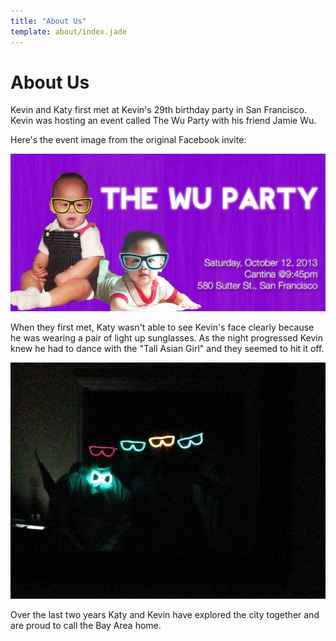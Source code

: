 ```yaml
---
title: "About Us"
template: about/index.jade
---
```


# About Us

Kevin and Katy first met at Kevin's 29th birthday party in San Francisco. Kevin was hosting an event called The Wu Party with his friend Jamie Wu.

Here's the event image from the original Facebook invite:

<a class="picture" href="/about/wu-party-cover.jpg" itemProp="contentUrl" data-size="800x400" data-index="0">
  <img class="thumbnail-0 pure-img" src="/about/wu-party-cover.jpg" itemProp="thumbnail" alt="Wu Party Facebook Invite">
</a>

When they first met, Katy wasn't able to see Kevin's face clearly because he was wearing a pair of light up sunglasses. As the night progressed Kevin knew he had to dance with the "Tall Asian Girl" and they seemed to hit it off.

<a class="picture" href="/about/wu-party-glasses.jpg" itemProp="contentUrl" data-size="800x600" data-index="1">
  <img class="thumbnail-1 pure-img" src="/about/wu-party-glasses.jpg" itemProp="thumbnail" alt="Wu Party Light Up Glasses">
</a>

Over the last two years Katy and Kevin have explored the city together and are proud to call the Bay Area home.
